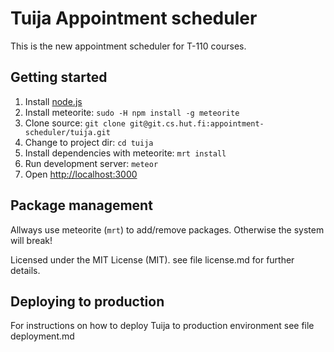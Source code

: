# Tuija Appointment scheduler

This is the new appointment scheduler for T-110 courses.

## Getting started ##

1. Install [node.js][nodejs]
2. Install meteorite: `sudo -H npm install -g meteorite`
3. Clone source: `git clone git@git.cs.hut.fi:appointment-scheduler/tuija.git`
4. Change to project dir: `cd tuija`
5. Install dependencies with meteorite: `mrt install`
6. Run development server: `meteor`
7. Open [http://localhost:3000](http://localhost:3000)

## Package management ##

Allways use meteorite (`mrt`) to add/remove packages. Otherwise the system will break!

Licensed under the MIT License (MIT). see file license.md for further details.

## Deploying to production ##

For instructions on how to deploy Tuija to production environment see file deployment.md

[nodejs]: http://nodejs.org
